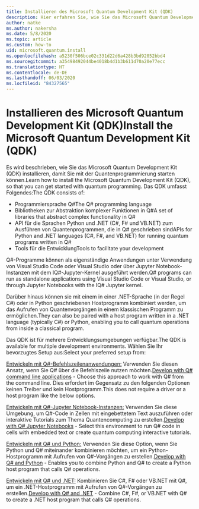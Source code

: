 ```yaml
---
title: Installieren des Microsoft Quantum Development Kit (QDK)
description: Hier erfahren Sie, wie Sie das Microsoft Quantum Development Kit (QDK) für verschiedene Umgebungen installieren.
author: natke
ms.author: nakersha
ms.date: 5/8/2020
ms.topic: article
ms.custom: how-to
uid: microsoft.quantum.install
ms.openlocfilehash: a5230f506bce02c331d22d6a428b3bd92052bbd4
ms.sourcegitcommit: a35498492044be4018b4d1b3b611d70a20e77ecc
ms.translationtype: HT
ms.contentlocale: de-DE
ms.lasthandoff: 06/03/2020
ms.locfileid: "84327565"
---
```

# <a name="install-the-microsoft-quantum-development-kit-qdk"></a><span data-ttu-id="c74e6-103">Installieren des Microsoft Quantum Development Kit (QDK)</span><span class="sxs-lookup"><span data-stu-id="c74e6-103">Install the Microsoft Quantum Development Kit (QDK)</span></span>

<span data-ttu-id="c74e6-104">Es wird beschrieben, wie Sie das Microsoft Quantum Development Kit (QDK) installieren, damit Sie mit der Quantenprogrammierung starten können.</span><span class="sxs-lookup"><span data-stu-id="c74e6-104">Learn how to install the Microsoft Quantum Development Kit (QDK), so that you can get started with quantum programming.</span></span> <span data-ttu-id="c74e6-105">Das QDK umfasst Folgendes:</span><span class="sxs-lookup"><span data-stu-id="c74e6-105">The QDK consists of:</span></span>

- <span data-ttu-id="c74e6-106">Programmiersprache Q#</span><span class="sxs-lookup"><span data-stu-id="c74e6-106">The Q# programming language</span></span>
- <span data-ttu-id="c74e6-107">Bibliotheken zur Abstraktion komplexer Funktionen in Q#</span><span class="sxs-lookup"><span data-stu-id="c74e6-107">A set of libraries that abstract complex functionality in Q#</span></span>
- <span data-ttu-id="c74e6-108">API für die Sprachen Python und .NET (C#, F# und VB.NET) zum Ausführen von Quantenprogrammen, die in Q# geschrieben sind</span><span class="sxs-lookup"><span data-stu-id="c74e6-108">APIs for Python and .NET languages (C#, F#, and VB.NET) for running quantum programs written in Q#</span></span>
- <span data-ttu-id="c74e6-109">Tools für die Entwicklung</span><span class="sxs-lookup"><span data-stu-id="c74e6-109">Tools to facilitate your development</span></span>

<span data-ttu-id="c74e6-110">Q#-Programme können als eigenständige Anwendungen unter Verwendung von Visual Studio Code oder Visual Studio oder über Jupyter Notebook-Instanzen mit dem IQ#-Jupyter-Kernel ausgeführt werden.</span><span class="sxs-lookup"><span data-stu-id="c74e6-110">Q# programs can run as standalone applications using Visual Studio Code or Visual Studio, or through Jupyter Notebooks with the IQ# Jupyter kernel.</span></span>

<span data-ttu-id="c74e6-111">Darüber hinaus können sie mit einem in einer .NET-Sprache (in der Regel C#) oder in Python geschriebenen Hostprogramm kombiniert werden, um das Aufrufen von Quantenvorgängen in einem klassischen Programm zu ermöglichen.</span><span class="sxs-lookup"><span data-stu-id="c74e6-111">They can also be paired with a host program written in a .NET language (typically C#) or Python, enabling you to call quantum operations from inside a classical program.</span></span>

<span data-ttu-id="c74e6-112">Das QDK ist für mehrere Entwicklungsumgebungen verfügbar.</span><span class="sxs-lookup"><span data-stu-id="c74e6-112">The QDK is available for multiple development environments.</span></span> <span data-ttu-id="c74e6-113">Wählen Sie Ihr bevorzugtes Setup aus:</span><span class="sxs-lookup"><span data-stu-id="c74e6-113">Select your preferred setup from:</span></span>

<span data-ttu-id="c74e6-114">[Entwickeln mit Q#-Befehlszeilenanwendungen:](xref:microsoft.quantum.install.standalone) Verwenden Sie diesen Ansatz, wenn Sie Q# über die Befehlszeile nutzen möchten.</span><span class="sxs-lookup"><span data-stu-id="c74e6-114">[Develop with Q# command line applications](xref:microsoft.quantum.install.standalone) - Choose this approach to work with Q# from the command line.</span></span> <span data-ttu-id="c74e6-115">Dies erfordert im Gegensatz zu den folgenden Optionen keinen Treiber und kein Hostprogramm.</span><span class="sxs-lookup"><span data-stu-id="c74e6-115">This does not require a driver or a host program like the below options.</span></span>

<span data-ttu-id="c74e6-116">[Entwickeln mit Q#-Jupyter Notebook-Instanzen:](xref:microsoft.quantum.install.jupyter) Verwenden Sie diese Umgebung, um Q#-Code in Zellen mit eingebettetem Text auszuführen oder interaktive Tutorials zum Thema Quantencomputing zu erstellen.</span><span class="sxs-lookup"><span data-stu-id="c74e6-116">[Develop with Q# Jupyter Notebooks](xref:microsoft.quantum.install.jupyter) - Select this environment to run Q# code in cells with embedded text or create quantum computing interactive tutorials.</span></span> 

<span data-ttu-id="c74e6-117">[Entwickeln mit Q# und Python:](xref:microsoft.quantum.install.python) Verwenden Sie diese Option, wenn Sie Python und Q# miteinander kombinieren möchten, um ein Python-Hostprogramm mit Aufrufen von Q#-Vorgängen zu erstellen.</span><span class="sxs-lookup"><span data-stu-id="c74e6-117">[Develop with Q# and Python](xref:microsoft.quantum.install.python) - Enables you to combine Python and Q# to create a Python host program that calls Q# operations.</span></span>

<span data-ttu-id="c74e6-118">[Entwickeln mit Q# und .NET:](xref:microsoft.quantum.install.cs) Kombinieren Sie C#, F# oder VB.NET mit Q#, um ein .NET-Hostprogramm mit Aufrufen von Q#-Vorgängen zu erstellen.</span><span class="sxs-lookup"><span data-stu-id="c74e6-118">[Develop with Q# and .NET](xref:microsoft.quantum.install.cs) - Combine C#, F#, or VB.NET with Q# to create a .NET host program that calls Q# operations.</span></span>
